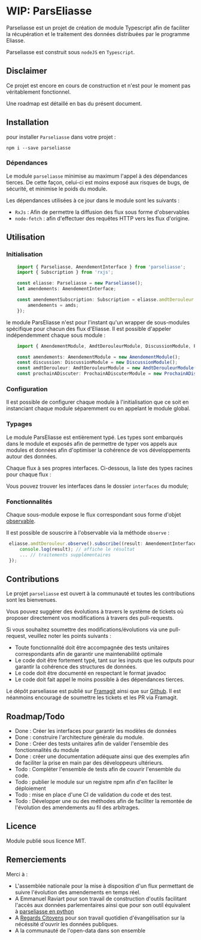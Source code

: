 # WIP: ParsEliasse

Parseliasse est un projet de création de module Typescript afin de faciliter la récupération et le traitement des données distribuées par le programme Eliasse. 

Parseliasse est construit sous `nodeJS` en `Typescript`. 

## Disclaimer

Ce projet est encore en cours de construction et n'est pour le moment pas véritablement fonctionnel. 

Une roadmap est détaillé en bas du présent document.

## Installation

pour installer `Parseliasse` dans votre projet : 

```
npm i --save parseliasse
```

### Dépendances

Le module `parseliasse` minimise au maximum l'appel à des dépendances tierces. De cette façon, celui-ci est moins exposé aux risques de bugs, de sécurité, et minimise le poids du module. 

Les dépendances utilisées à ce jour dans le module sont les suivants : 

   - `RxJs` : Afin de permettre la diffusion des flux sous forme d'observables
   - `node-fetch` : afin d'effectuer des requêtes HTTP vers les flux d'origine.


## Utilisation

### Initialisation
```typescript
    import { Parseliasse, AmendementInterface } from 'parseliasse';
    import { Subscription } from 'rxjs';

    const eliasse: Parseliasse = new Parseliasse();
    let amendements: AmendementInterface;

    const amendementSubscription: Subscription = eliasse.amdtDerouleur.observe().subscribe((amds: AmendementInterface) => {
        amendements = amds;
    });
```

le module ParsEliasse n'est pour l'instant qu'un wrapper de sous-modules spécifique pour chacun des flux d'Eliasse. Il est possible d'appeler indépendemment chaque sous module : 

```typescript 
    import { AmendementModule, AmdtDerouleurModule, DiscussionModule, ProchainADiscuterModule} from 'parseliasse'

    const amendements: AmendementModule = new AmendementModule();
    const discussion: DiscussionModule = new DiscussionModule();
    const amdtDerouleur: AmdtDerouleurModule = new AmdtDerouleurModule();
    const prochainADiscuter: ProchainADiscuterModule = new ProchainADiscuterModule();
```

### Configuration

Il est possible de configurer chaque module à l'initialisation que ce soit en instanciant chaque module séparemment ou en appelant le module global. 

### Typages

Le module ParsEliasse est entièrement typé. Les types sont embarqués dans le module et exposés afin de permettre de typer vos appels aux modules et données afin d'optimiser la cohérence de vos développements autour des données. 

Chaque flux à ses propres interfaces. Ci-dessous, la liste des types racines pour chaque flux : 


Vous pouvez trouver les interfaces dans le dossier `interfaces` du module;

### Fonctionnalités

Chaque sous-module expose le flux correspondant sous forme d'objet [observable](http://reactivex.io/rxjs/class/es6/Observable.js~Observable.html).

Il est possible de souscrire à l'observable via la méthode `observe` : 

```typescript
 eliasse.amdtDerouleur.observe().subscribe((result: AmendementInterface) => {
     console.log(result); // affiche le résultat
     ... // traitements supplémentaires
 });
```

## Contributions

Le projet `parseliasse` est ouvert à la communauté et toutes les contributions sont les bienvenues. 

Vous pouvez suggérer des évolutions à travers le système de tickets où proposer directement vos modifications à travers des pull-requests.

Si vous souhaitez soumettre des modifications/évolutions via une pull-request, veuillez noter les points suivants :

- Toute fonctionnalité doit être accompagnée des tests unitaires correspondants afin de garantir une maintenabilité optimale
- Le code doit être fortement typé, tant sur les inputs que les outputs pour garantir la cohérence des structures de données.
- Le code doit être documenté en respectant le format javadoc
- Le code doit fait appel le moins possible à des dépendances tierces. 


Le dépôt parseliasse est publié sur [Framagit](https://framagit.org/Asone/parseliasse) ainsi que sur [Github](https://github.com/Asone/parseliasse). 
Il est néanmoins encouragé de soumettre les tickets et les PR via Framagit. 


## Roadmap/Todo 

- Done : Créer les interfaces pour garantir les modèles de données
- Done : construire l'architecture générale du module.
- Done : Créer des tests unitaires afin de valider l'ensemble des fonctionnalités du module
- Done : créer une documentation adéquate ainsi que des exemples afin de faciliter la prise en main par des développeurs ultérieurs. 
- Todo : Compléter l'ensemble de tests afin de couvrir l'ensemble du code. 
- Todo : publier le module sur un registre npm afin d'en faciliter le déploiement
- Todo : mise en place d'une CI de validation du code et des test.
- Todo : Développer une ou des méthodes afin de faciliter la remontée de l'évolution des amendements au fil des arbitrages. 

## Licence

Module publié sous licence MIT. 

## Remerciements

Merci à :

- L'assemblée nationale pour la mise à disposition d'un flux permettant de suivre l'évolution des amendements en temps réel. 
- A Emmanuel Raviart pour son travail de construction d'outils facilitant l'accès aux données parlementaires ainsi que pour son outil équivalent à [parseliasse en python](https://framagit.org/parlement-ouvert/deliasse-daemons/blob/master/aspireliasse.py)
- A [Regards Citoyens](http://www.regardscitoyens.org) pour son travail quotidien d'évangélisation sur la nécéssité d'ouvrir les données publiques.
- A la communauté de l'open-data dans son ensemble